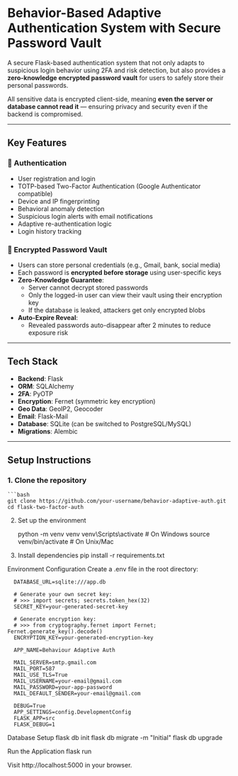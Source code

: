 # Behavior-Based Adaptive Authentication System with Secure Password Vault

A secure Flask-based authentication system that not only adapts to suspicious login behavior using 2FA and risk detection, but also provides a **zero-knowledge encrypted password vault** for users to safely store their personal passwords. 

All sensitive data is encrypted client-side, meaning **even the server or database cannot read it** — ensuring privacy and security even if the backend is compromised.

---

## Key Features

### 🔐 Authentication
- User registration and login
- TOTP-based Two-Factor Authentication (Google Authenticator compatible)
- Device and IP fingerprinting
- Behavioral anomaly detection
- Suspicious login alerts with email notifications
- Adaptive re-authentication logic
- Login history tracking

### 🧰 Encrypted Password Vault
- Users can store personal credentials (e.g., Gmail, bank, social media)
- Each password is **encrypted before storage** using user-specific keys
- **Zero-Knowledge Guarantee**:
  - Server cannot decrypt stored passwords
  - Only the logged-in user can view their vault using their encryption key
  - If the database is leaked, attackers get only encrypted blobs
- **Auto-Expire Reveal**:
  - Revealed passwords auto-disappear after 2 minutes to reduce exposure risk

---

## Tech Stack

- **Backend**: Flask
- **ORM**: SQLAlchemy
- **2FA**: PyOTP
- **Encryption**: Fernet (symmetric key encryption)
- **Geo Data**: GeoIP2, Geocoder
- **Email**: Flask-Mail
- **Database**: SQLite (can be switched to PostgreSQL/MySQL)
- **Migrations**: Alembic

---

## Setup Instructions

### 1. Clone the repository
    
    ```bash
    git clone https://github.com/your-username/behavior-adaptive-auth.git
    cd flask-two-factor-auth
    
2. Set up the environment
   
    python -m venv venv
    venv\Scripts\activate    # On Windows
    source venv/bin/activate  # On Unix/Mac
   
3. Install dependencies
    pip install -r requirements.txt
   
Environment Configuration
    Create a .env file in the root directory:

      DATABASE_URL=sqlite:///app.db
      
      # Generate your own secret key:
      # >>> import secrets; secrets.token_hex(32)
      SECRET_KEY=your-generated-secret-key
      
      # Generate encryption key:
      # >>> from cryptography.fernet import Fernet; Fernet.generate_key().decode()
      ENCRYPTION_KEY=your-generated-encryption-key
      
      APP_NAME=Behaviour Adaptive Auth
      
      MAIL_SERVER=smtp.gmail.com
      MAIL_PORT=587
      MAIL_USE_TLS=True
      MAIL_USERNAME=your-email@gmail.com
      MAIL_PASSWORD=your-app-password
      MAIL_DEFAULT_SENDER=your-email@gmail.com
      
      DEBUG=True
      APP_SETTINGS=config.DevelopmentConfig
      FLASK_APP=src
      FLASK_DEBUG=1

Database Setup
    flask db init
    flask db migrate -m "Initial"
    flask db upgrade
    
Run the Application
    flask run

Visit http://localhost:5000 in your browser.

